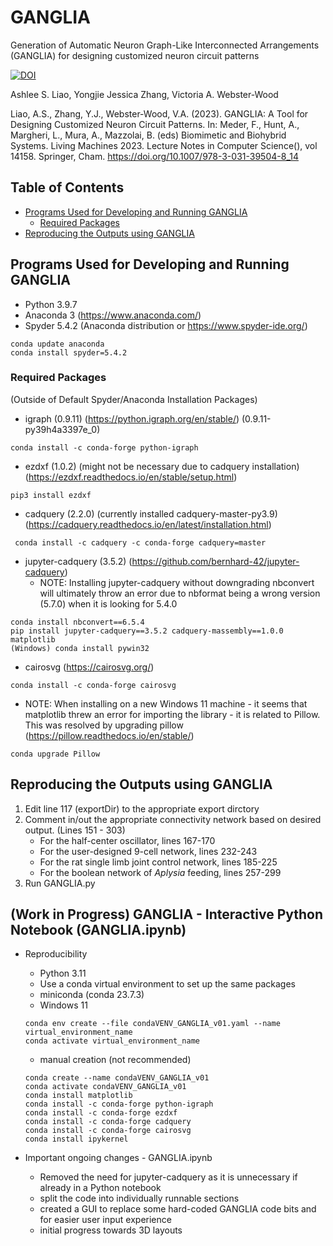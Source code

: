 # GANGLIA
Generation of Automatic Neuron Graph-Like Interconnected Arrangements (GANGLIA) for designing customized neuron circuit patterns

[![DOI](https://zenodo.org/badge/622026352.svg)](https://zenodo.org/badge/latestdoi/622026352)

Ashlee S. Liao, Yongjie Jessica Zhang, Victoria A. Webster-Wood

Liao, A.S., Zhang, Y.J., Webster-Wood, V.A. (2023). GANGLIA: A Tool for Designing Customized Neuron Circuit Patterns. In: Meder, F., Hunt, A., Margheri, L., Mura, A., Mazzolai, B. (eds) Biomimetic and Biohybrid Systems. Living Machines 2023. Lecture Notes in Computer Science(), vol 14158. Springer, Cham. https://doi.org/10.1007/978-3-031-39504-8_14

## Table of Contents
* [Programs Used for Developing and Running GANGLIA](#programs-used-for-developing-and-running-ganglia)
  * [Required Packages](#required-packages)
* [Reproducing the Outputs using GANGLIA](#reproducing-the-outputs-using-ganglia)

## Programs Used for Developing and Running GANGLIA
- Python 3.9.7
- Anaconda 3 (https://www.anaconda.com/)
- Spyder 5.4.2 (Anaconda distribution or https://www.spyder-ide.org/)
```
conda update anaconda
conda install spyder=5.4.2
```

### Required Packages 
(Outside of Default Spyder/Anaconda Installation Packages)
- igraph (0.9.11) (https://python.igraph.org/en/stable/) (0.9.11-py39h4a3397e_0)
```
conda install -c conda-forge python-igraph 
```
- ezdxf (1.0.2) (might not be necessary due to cadquery installation) (https://ezdxf.readthedocs.io/en/stable/setup.html)
```
pip3 install ezdxf
```
- cadquery (2.2.0) (currently installed cadquery-master-py3.9) (https://cadquery.readthedocs.io/en/latest/installation.html)
```
 conda install -c cadquery -c conda-forge cadquery=master
```
- jupyter-cadquery (3.5.2) (https://github.com/bernhard-42/jupyter-cadquery)
  - NOTE: Installing jupyter-cadquery without downgrading nbconvert will ultimately throw an error due to nbformat being a wrong version (5.7.0) when it is looking for 5.4.0
```
conda install nbconvert==6.5.4
pip install jupyter-cadquery==3.5.2 cadquery-massembly==1.0.0 matplotlib
(Windows) conda install pywin32
```
- cairosvg (https://cairosvg.org/)
```
conda install -c conda-forge cairosvg
```
- NOTE: When installing on a new Windows 11 machine - it seems that matplotlib threw an error for importing the library - it is related to Pillow. This was resolved by upgrading pillow (https://pillow.readthedocs.io/en/stable/)
```
conda upgrade Pillow
```

## Reproducing the Outputs using GANGLIA
1. Edit line 117 (exportDir) to the appropriate export dirctory
2. Comment in/out the appropriate connectivity network based on desired output. (Lines 151 - 303)
    - For the half-center oscillator, lines 167-170
    - For the user-designed 9-cell network, lines 232-243
    - For the rat single limb joint control network, lines 185-225
    - For the boolean network of _Aplysia_ feeding, lines 257-299
3. Run GANGLIA.py

## (Work in Progress) GANGLIA - Interactive Python Notebook (GANGLIA.ipynb)
- Reproducibility
  - Python 3.11
  - Use a conda virtual environment to set up the same packages
  - miniconda (conda 23.7.3)
  - Windows 11
  ```
  conda env create --file condaVENV_GANGLIA_v01.yaml --name virtual_environment_name
  conda activate virtual_environment_name
  ```
  - manual creation (not recommended)
  ```
  conda create --name condaVENV_GANGLIA_v01
  conda activate condaVENV_GANGLIA_v01
  conda install matplotlib
  conda install -c conda-forge python-igraph
  conda install -c conda-forge ezdxf
  conda install -c conda-forge cadquery
  conda install -c conda-forge cairosvg
  conda install ipykernel
  ```

- Important ongoing changes - GANGLIA.ipynb
  - Removed the need for jupyter-cadquery as it is unnecessary if already in a Python notebook
  - split the code into individually runnable sections
  - created a GUI to replace some hard-coded GANGLIA code bits and for easier user input experience
  - initial progress towards 3D layouts

